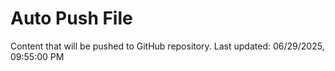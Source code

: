 # Auto Push File

Content that will be pushed to GitHub repository.
Last updated: 06/29/2025, 09:55:00 PM